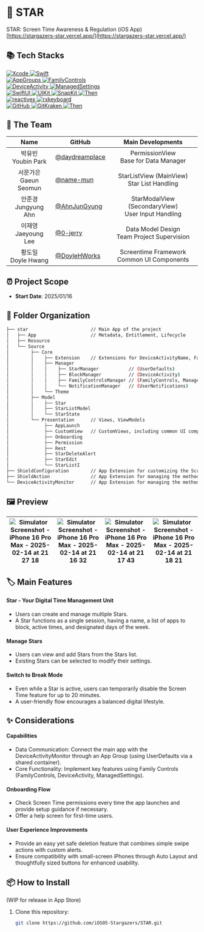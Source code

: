 # 📱 STAR
STAR: Screen Time Awareness & Regulation (iOS App)
<br>
[https://stargazers-star.vercel.app/](https://stargazers-star.vercel.app/)

## 📚 Tech Stacks
<div>
  <a href="https://developer.apple.com/xcode/" target="_blank">
    <img src="https://img.shields.io/badge/Xcode_16.1-147EFB?style=for-the-badge&logo=xcode&logoColor=white" alt="Xcode">
  </a>
  <a href="https://swift.org/" target="_blank">
    <img src="https://img.shields.io/badge/Swift_5-F05138?style=for-the-badge&logo=swift&logoColor=white" alt="Swift">
  </a>
  <br>
  <a href="https://developer.apple.com/documentation/xcode/configuring-app-groups" target="_blank">
    <img src="https://img.shields.io/badge/AppGroups-2396F3?style=for-the-badge&logo=apple&logoColor=white" alt="AppGroups">
  </a>
  <a href="https://developer.apple.com/documentation/familycontrols" target="_blank">
    <img src="https://img.shields.io/badge/FamilyControls-2396F3?style=for-the-badge&logo=apple&logoColor=white" alt="FamilyControls">
  </a>
  <br>
    <a href="https://developer.apple.com/documentation/deviceactivity" target="_blank">
    <img src="https://img.shields.io/badge/DeviceActivity-2396F3?style=for-the-badge&logo=apple&logoColor=white" alt="DeviceActivity">
  </a>
  <a href="https://developer.apple.com/documentation/managedsettings" target="_blank">
    <img src="https://img.shields.io/badge/ManagedSettings-2396F3?style=for-the-badge&logo=apple&logoColor=white" alt="ManagedSettings">
  </a>
  <br>
  <a href="https://developer.apple.com/xcode/swiftui/" target="_blank">
    <img src="https://img.shields.io/badge/SwiftUI-2396F3?style=for-the-badge&logo=apple&logoColor=white" alt="SwiftUI">
  </a>
  <a href="https://developer.apple.com/documentation/uikit" target="_blank">
    <img src="https://img.shields.io/badge/UIKit-2396F3?style=for-the-badge&logo=uikit&logoColor=white" alt="UIKit">
  </a>
  <a href="https://github.com/SnapKit/SnapKit" target="_blank">
    <img src="https://img.shields.io/badge/SnapKit-00aeb9?style=for-the-badge&logoColor=white" alt="SnapKit">
  </a>
  <a href="https://github.com/devxoul/Then" target="_blank">
    <img src="https://img.shields.io/badge/Then-00aeb9?style=for-the-badge&logoColor=white" alt="Then">
  </a>
  <br>
  <a href="https://github.com/ReactiveX/RxSwift" target="_blank">
    <img src="https://img.shields.io/badge/reactivex-B7178C?style=for-the-badge&logoColor=white" alt="reactivex">
  </a>
    <a href="https://github.com/RxSwiftCommunity/RxKeyboard" target="_blank">
    <img src="https://img.shields.io/badge/rxkeyboard-B7178C?style=for-the-badge&logoColor=white" alt="rxkeyboard">
  </a>
  <br>
  <a href="https://github.com/" target="_blank">
    <img src="https://img.shields.io/badge/github-181717?style=for-the-badge&logo=github&logoColor=white" alt="GitHub">
  </a>
  <a href="https://www.gitkraken.com/" target="_blank">
    <img src="https://img.shields.io/badge/gitkraken-179287?style=for-the-badge&logo=gitkraken&logoColor=white" alt="GitKraken">
  </a>
  <a href="https://git-fork.com/" target="_blank">
    <img src="https://img.shields.io/badge/fork-1c8dfc?style=for-the-badge&logoColor=white" alt="Then">
  </a>
  <br>
</div>

## 👥 The Team
| Name     | GitHub   | Main Developments |
|:--------:| -------- |:-----------------:|
| 박유빈 <br> Youbin Park | [@daydreamplace](https://github.com/daydreamplace) | PermissionView <br> Base for Data Manager |
| 서문가은 <br> Gaeun Seomun | [@name-mun](https://github.com/name-mun) | StarListView (MainView) <br> Star List Handling |
| 안준경 <br> Jungyung Ahn | [@AhnJunGyung](https://github.com/AhnJunGyung) | StarModalView (SecondaryView) <br> User Input Handling |
| 이재영 <br> Jaeyoung Lee | [@0-jerry](https://github.com/0-jerry) | Data Model Design <br> Team Project Supervision |
| 황도일 <br> Doyle Hwang | [@DoyleHWorks](https://github.com/DoyleHWorks) | Screentime Framework <br> Common UI Components |

## ⏰ Project Scope
- **Start Date**: 2025/01/16

## 📂 Folder Organization
```bash
├── star                       // Main App of the project
│   ├── App                    // Metadata, Entitlement, Lifecycle
│   ├── Resource
│   └── Source
│        ├── Core
│        │    ├── Extension    // Extensions for DeviceActivityName, FamilyActivitySelection, UserDefaults, etc.
│        │    ├── Manager
│        │    │    ├── StarManager           // (UserDefaults)
│        │    │    ├── BlockManager          // (DeviceActivity)
│        │    │    ├── FamilyControlsManager // (FamilyControls, ManagedSettings)
│        │    │    └── NotificationManager   // (UserNotifications)
│        │    └── Theme
│        ├── Model
│        │    ├── Star
│        │    ├── StarListModel
│        │    └── StarState
│        └── Presentation      // Views, ViewModels
│             ├── AppLaunch
│             ├── CustomView   // CustomViews, including common UI components
│             ├── Onboarding
│             ├── Permission
│             ├── Rest
│             ├── StarDeleteAlert
│             ├── StarEdit
│             └── StarListI
├── ShieldConfiguration        // App Extension for customizing the Screen Time screen that restricts app usage
├── ShieldAction               // App Extension for managing the methods invoked from the Screen Time screen that restricts app usage
└── DeviceActivityMonitor      // App Extension for managing the methods invoked according to the created Screen Time schedule
```

## 🖼️ Preview

|![Simulator Screenshot - iPhone 16 Pro Max - 2025-02-14 at 21 27 18](https://github.com/user-attachments/assets/82efbe15-dc92-4779-95ad-392bfd9be2ce)|![Simulator Screenshot - iPhone 16 Pro Max - 2025-02-14 at 21 16 32](https://github.com/user-attachments/assets/4749ca58-c445-49af-8d4e-2a52b787200c)|![Simulator Screenshot - iPhone 16 Pro Max - 2025-02-14 at 21 17 43](https://github.com/user-attachments/assets/eb80bbf8-6064-44bb-943d-63e143ad17cd)|![Simulator Screenshot - iPhone 16 Pro Max - 2025-02-14 at 21 18 21](https://github.com/user-attachments/assets/99e29c5d-ec64-4868-9f3e-f9a8be39ae61)|
|---|---|---|---|

## 🏷 Main Features
#### Star - Your Digital Time Management Unit
- Users can create and manage multiple Stars.
- A Star functions as a single session, having a name, a list of apps to block, active times, and designated days of the week.

#### Manage Stars
- Users can view and add Stars from the Stars list.
- Existing Stars can be selected to modify their settings.

#### Switch to Break Mode
- Even while a Star is active, users can temporarily disable the Screen Time feature for up to 20 minutes.
- A user-friendly flow encourages a balanced digital lifestyle.

## ✨ Considerations
#### Capabilities
- Data Communication: Connect the main app with the DeviceActivityMonitor through an App Group (using UserDefaults via a shared container).
- Core Functionality: Implement key features using Family Controls (FamilyControls, DeviceActivity, ManagedSettings).

#### Onboarding Flow
- Check Screen Time permissions every time the app launches and provide setup guidance if necessary.
- Offer a help screen for first-time users.

#### User Experience Improvements
- Provide an easy yet safe deletion feature that combines simple swipe actions with custom alerts.
- Ensure compatibility with small-screen iPhones through Auto Layout and thoughtfully sized buttons for enhanced usability.

## 📦 How to Install 
(WIP for release in App Store)

1. Clone this repository:  
   ```bash  
   git clone https://github.com/iOS05-Stargazers/STAR.git
   ```  

